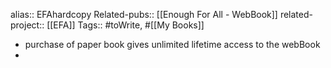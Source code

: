 alias:: EFAhardcopy
Related-pubs:: [[Enough For All - WebBook]] 
related-project:: [[EFA]] 
Tags:: #toWrite, #[[My Books]]
- purchase of paper book gives unlimited lifetime access to the webBook
-